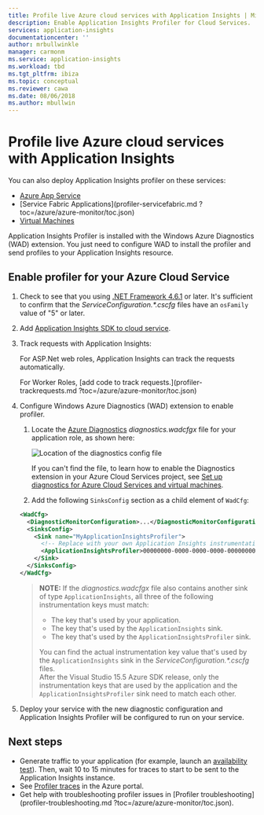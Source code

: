 ```yaml
---
title: Profile live Azure cloud services with Application Insights | Microsoft Docs
description: Enable Application Insights Profiler for Cloud Services.
services: application-insights
documentationcenter: ''
author: mrbullwinkle
manager: carmonm
ms.service: application-insights
ms.workload: tbd
ms.tgt_pltfrm: ibiza
ms.topic: conceptual
ms.reviewer: cawa
ms.date: 08/06/2018
ms.author: mbullwin
---
```

# Profile live Azure cloud services with Application Insights

You can also deploy Application Insights profiler on these services:
* [Azure App Service](../../azure-monitor/app/profiler.md?toc=/azure/azure-monitor/toc.json)
* [Service Fabric Applications](profiler-servicefabric.md ?toc=/azure/azure-monitor/toc.json)
* [Virtual Machines](profiler-vm.md?toc=/azure/azure-monitor/toc.json)

Application Insights Profiler is installed with the Windows Azure Diagnostics (WAD) extension. You just need to configure WAD to install the profiler and send profiles to your Application Insights resource.

## Enable profiler for your Azure Cloud Service
1. Check to see that you  using [.NET Framework 4.6.1](https://docs.microsoft.com/dotnet/framework/migration-guide/how-to-determine-which-versions-are-installed) or later.  It's sufficient to confirm that the *ServiceConfiguration.\*.cscfg* files have an `osFamily` value of "5" or later.
1. Add [Application Insights SDK to cloud service](../../azure-monitor/app/cloudservices.md?toc=/azure/azure-monitor/toc.json).
1. Track requests with Application Insights:

    For ASP.Net web roles, Application Insights can track the requests automatically.

    For Worker Roles, [add code to track requests.](profiler-trackrequests.md ?toc=/azure/azure-monitor/toc.json)

    

1. Configure Windows Azure Diagnostics (WAD) extension to enable profiler.



    1. Locate the [Azure Diagnostics](https://docs.microsoft.com/azure/monitoring-and-diagnostics/azure-diagnostics) *diagnostics.wadcfgx* file for your application role, as shown here:  

       ![Location of the diagnostics config file](./media/enable-profiler-compute/cloudservice-solutionexplorer.png)  

        If you can't find the file, to learn how to enable the Diagnostics extension in your Azure Cloud Services project, see [Set up diagnostics for Azure Cloud Services and virtual machines](https://docs.microsoft.com/azure/vs-azure-tools-diagnostics-for-cloud-services-and-virtual-machines#enable-diagnostics-in-cloud-service-projects-before-deploying-them).

    1. Add the following `SinksConfig` section as a child element of `WadCfg`:  

      ```xml
      <WadCfg>
        <DiagnosticMonitorConfiguration>...</DiagnosticMonitorConfiguration>
        <SinksConfig>
          <Sink name="MyApplicationInsightsProfiler">
            <!-- Replace with your own Application Insights instrumentation key. -->
            <ApplicationInsightsProfiler>00000000-0000-0000-0000-000000000000</ApplicationInsightsProfiler>
          </Sink>
        </SinksConfig>
      </WadCfg>
      ```

    >   **NOTE:**
    > If the *diagnostics.wadcfgx* file also contains another sink of type `ApplicationInsights`, all three of the following instrumentation keys must match:  
    >  * The key that's used by your application.  
    >  * The key that's used by the `ApplicationInsights` sink.  
    >  * The key that's used by the `ApplicationInsightsProfiler` sink.  
    >
    > You can find the actual instrumentation key value that's used by the `ApplicationInsights` sink in the     *ServiceConfiguration.\*.cscfg* files.  
    > After the Visual Studio 15.5 Azure SDK release, only the instrumentation keys that are used by the application     and the `ApplicationInsightsProfiler` sink need to match each other.
1. Deploy your service with the new diagnostic configuration and Application Insights Profiler will be configured to run on your service.
 
## Next steps

- Generate traffic to your application (for example, launch an [availability test](https://docs.microsoft.com/azure/application-insights/app-insights-monitor-web-app-availability)). Then, wait 10 to 15 minutes for traces to start to be sent to the Application Insights instance.
- See [Profiler traces](https://docs.microsoft.com/azure/application-insights/app-insights-profiler-overview?toc=/azure/azure-monitor/toc.json) in the Azure portal.
- Get help with troubleshooting profiler issues in [Profiler troubleshooting](profiler-troubleshooting.md ?toc=/azure/azure-monitor/toc.json).